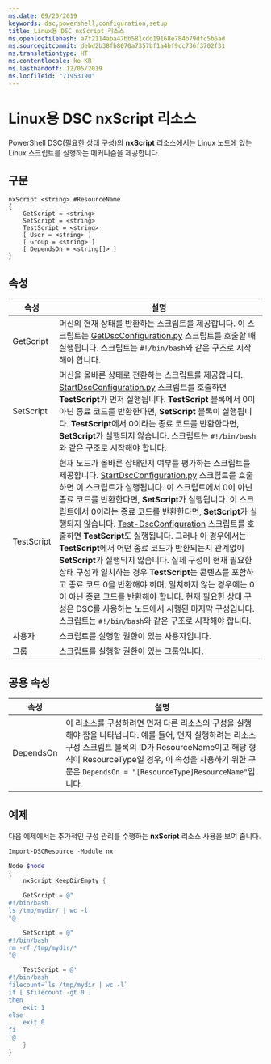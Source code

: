 ```yaml
---
ms.date: 09/20/2019
keywords: dsc,powershell,configuration,setup
title: Linux용 DSC nxScript 리소스
ms.openlocfilehash: a7f2114aba47bb581cdd19168e784b79dfc5b6ad
ms.sourcegitcommit: debd2b38fb8070a7357bf1a4bf9cc736f3702f31
ms.translationtype: HT
ms.contentlocale: ko-KR
ms.lasthandoff: 12/05/2019
ms.locfileid: "71953190"
---
```

# <a name="dsc-for-linux-nxscript-resource"></a>Linux용 DSC nxScript 리소스

PowerShell DSC(필요한 상태 구성)의 **nxScript** 리소스에서는 Linux 노드에 있는 Linux 스크립트를 실행하는 메커니즘을 제공합니다.

## <a name="syntax"></a>구문

```Syntax
nxScript <string> #ResourceName
{
    GetScript = <string>
    SetScript = <string>
    TestScript = <string>
    [ User = <string> ]
    [ Group = <string> ]
    [ DependsOn = <string[]> ]
}
```

## <a name="properties"></a>속성

|속성 |설명 |
|---|---|
|GetScript |머신의 현재 상태를 반환하는 스크립트를 제공합니다. 이 스크립트는 [GetDscConfiguration.py](https://github.com/Microsoft/PowerShell-DSC-for-Linux#performing-dsc-operations-from-the-linux-computer) 스크립트를 호출할 때 실행됩니다. 스크립트는 `#!/bin/bash`와 같은 구조로 시작해야 합니다. |
|SetScript |머신을 올바른 상태로 전환하는 스크립트를 제공합니다. [StartDscConfiguration.py](https://github.com/Microsoft/PowerShell-DSC-for-Linux#performing-dsc-operations-from-the-linux-computer) 스크립트를 호출하면 **TestScript**가 먼저 실행됩니다. **TestScript** 블록에서 0이 아닌 종료 코드를 반환한다면, **SetScript** 블록이 실행됩니다. **TestScript**에서 0이라는 종료 코드를 반환한다면, **SetScript**가 실행되지 않습니다. 스크립트는 `#!/bin/bash`와 같은 구조로 시작해야 합니다. |
|TestScript |현재 노드가 올바른 상태인지 여부를 평가하는 스크립트를 제공합니다. [StartDscConfiguration.py](https://github.com/Microsoft/PowerShell-DSC-for-Linux#performing-dsc-operations-from-the-linux-computer) 스크립트를 호출하면 이 스크립트가 실행됩니다. 이 스크립트에서 0이 아닌 종료 코드를 반환한다면, **SetScript**가 실행됩니다. 이 스크립트에서 0이라는 종료 코드를 반환한다면, **SetScript**가 실행되지 않습니다. [Test-DscConfiguration](https://github.com/Microsoft/PowerShell-DSC-for-Linux#performing-dsc-operations-from-the-linux-computer) 스크립트를 호출하면 **TestScript**도 실행됩니다. 그러나 이 경우에서는 **TestScript**에서 어떤 종료 코드가 반환되는지 관계없이 **SetScript**가 실행되지 않습니다. 실제 구성이 현재 필요한 상태 구성과 일치하는 경우 **TestScript**는 콘텐츠를 포함하고 종료 코드 0을 반환해야 하며, 일치하지 않는 경우에는 0이 아닌 종료 코드를 반환해야 합니다. 현재 필요한 상태 구성은 DSC를 사용하는 노드에서 시행된 마지막 구성입니다. 스크립트는 `#!/bin/bash`와 같은 구조로 시작해야 합니다. |
|사용자 |스크립트를 실행할 권한이 있는 사용자입니다. |
|그룹 |스크립트를 실행할 권한이 있는 그룹입니다. |

## <a name="common-properties"></a>공용 속성

|속성 |설명 |
|---|---|
|DependsOn |이 리소스를 구성하려면 먼저 다른 리소스의 구성을 실행해야 함을 나타냅니다. 예를 들어, 먼저 실행하려는 리소스 구성 스크립트 블록의 ID가 ResourceName이고 해당 형식이 ResourceType일 경우, 이 속성을 사용하기 위한 구문은 `DependsOn = "[ResourceType]ResourceName"`입니다. |

## <a name="example"></a>예제

다음 예제에서는 추가적인 구성 관리를 수행하는 **nxScript** 리소스 사용을 보여 줍니다.

```powershell
Import-DSCResource -Module nx

Node $node
{
    nxScript KeepDirEmpty {

    GetScript = @"
#!/bin/bash
ls /tmp/mydir/ | wc -l
"@

    SetScript = @"
#!/bin/bash
rm -rf /tmp/mydir/*
"@

    TestScript = @'
#!/bin/bash
filecount=`ls /tmp/mydir | wc -l`
if [ $filecount -gt 0 ]
then
    exit 1
else
    exit 0
fi
'@
    }
}
```

